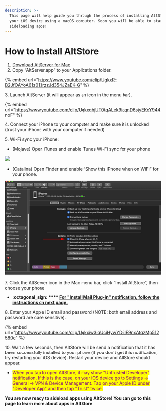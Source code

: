 ```yaml
---
description: >-
  This page will help guide you through the process of installing AltStore onto
  your iOS device using a macOS computer. Soon you will be able to start
  sideloading apps!
---
```


# How to Install AltStore

1. [Download AltServer for Mac](https://cdn.altstore.io/file/altstore/altserver.zip)&#x20;
2. Copy “AltServer.app” to your Applications folder.

{% embed url="https://www.youtube.com/clip/UgkxR-B2JfOAYoA61z013rzzJd354JZaEK-G" %}

3\. Launch AltServer (it will appear as an icon in the menu bar).

{% embed url="https://www.youtube.com/clip/UgkxqhjUT0tqALek9ieqnD6sjyEKoY944noF" %}

4\. Connect your iPhone to your computer and make sure it is unlocked (trust your iPhone with your computer if needed)

5\. Wi-Fi sync your iPhone:

* (Mojave) Open iTunes and enable iTunes Wi-Fi sync for your phone

![](../.gitbook/assets/002\_sync-iphone-over-wifi-1999751-0242f5c1b2814ecaac3b49815c365c59.webp)

* (Catalina) Open Finder and enable “Show this iPhone when on WiFi” for your phone.

![](../.gitbook/assets/878b40c6-6ef3-4f18-858e-7fa266818163.jpeg)

7\. Click the AltServer icon in the Mac menu bar, click “Install AltStore”, then choose your phone

* ****:octagonal\_sign: **** [**For "Install Mail Plug-in" notification, follow the instructions on next page.**](enable-mail-plug-in.md)****

8\. Enter your Apple ID email and password (NOTE: both email address and password are case sensitive).

{% embed url="https://www.youtube.com/clip/Ugkxiw3iqUciHywYD6lE9nxAtqzMp512580e" %}

10\. Wait a few seconds, then AltStore will be send a notification that it has been successfully installed to your phone (if you don't get this notification, try restarting your iOS device). Restart your device and AltStore should appear.&#x20;

* <mark style="color:purple;">When you tap to open AltStore, it may show "Untrusted Developer" notification. If this is the case, on your iOS device go to Settings -> General -> VPN & Device Management. Tap on your Apple ID under "Developer App" and then tap "Trust" twice.</mark>&#x20;

**You are now ready to sideload apps using AltStore! You can go to this page to learn more about apps in AltStore**
